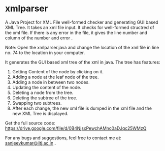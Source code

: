 xmlparser
=========
 A Java Project for XML File well-formed checker and generating GUI based XML Tree.
 It takes an xml file input. It checks for well-formed structred of the xml file. If there is any error in the file, it gives the line number and column of the number and error .
 
 Note: Open the xmlparser.java and change the location of the xml file in line no. 74 to the location in your computer.

 It generates the GUI based xml tree of the xml  in java. The tree has features:
 1. Getting Content of the node by clicking on it.
 2. Adding a node at the leaf node of the tree.
 3. Adding a node in between two nodes.
 4. Updating the content of the node.
 5. Deleting a node from the tree.
 6. Deleting the subtree of the tree.
 7. Swapping two subtrees.
 8. After each change, the new xml file is dumped in the xml file and the new XML Tree is displayed.
  

  Get the full source code: https://drive.google.com/file/d/0B4NjsxPewchAMnc0aDJqc25WMzQ
  
  For any bugs and suggestions, feel free to contact me at:  sanjeevkumar@iitj.ac.in .
